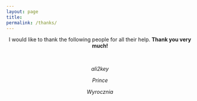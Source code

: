 ```yaml
---
layout: page
title: 
permalink: /thanks/
---
```


<center>
I would like to thank the following people for all their help. <b>Thank you very much!</b> 
<p>&nbsp;</p>

<p><i>ali2key</i></p>
<p><i>Prince</i></p>
<p><i>Wyrocznia</i></p>

</center>
